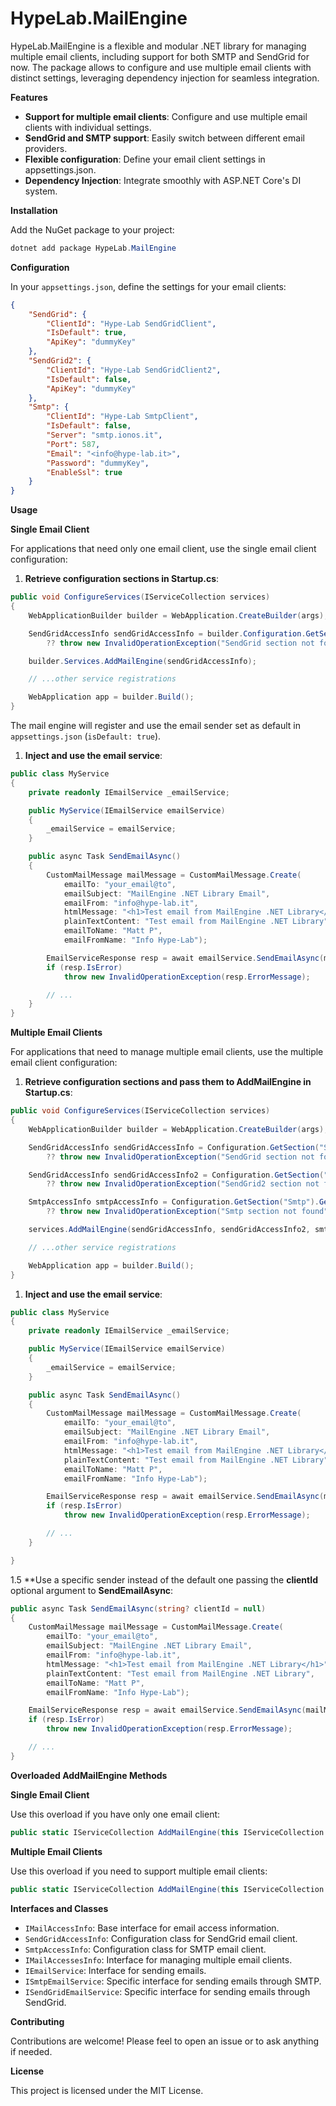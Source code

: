 # HypeLab.MailEngine

HypeLab.MailEngine is a flexible and modular .NET library for managing multiple email clients, including support for both SMTP and SendGrid for now.
The package allows to configure and use multiple email clients with distinct settings, leveraging dependency injection for seamless integration.

**Features**

- **Support for multiple email clients**: Configure and use multiple email clients with individual settings.
- **SendGrid and SMTP support**: Easily switch between different email providers.
- **Flexible configuration**: Define your email client settings in appsettings.json.
- **Dependency Injection**: Integrate smoothly with ASP.NET Core's DI system.

**Installation**

Add the NuGet package to your project:

```powershell
dotnet add package HypeLab.MailEngine
```

**Configuration**

In your `appsettings.json`, define the settings for your email clients:

```json
{
	"SendGrid": {
		"ClientId": "Hype-Lab SendGridClient",
		"IsDefault": true,
		"ApiKey": "dummyKey"
	},
	"SendGrid2": {
		"ClientId": "Hype-Lab SendGridClient2",
		"IsDefault": false,
		"ApiKey": "dummyKey"
	},
	"Smtp": {
		"ClientId": "Hype-Lab SmtpClient",
		"IsDefault": false,
		"Server": "smtp.ionos.it",
		"Port": 587,
		"Email": "<info@hype-lab.it>",
		"Password": "dummyKey",
		"EnableSsl": true
	}
}
```

**Usage**

**Single Email Client**

For applications that need only one email client, use the single email client configuration:

1. **Retrieve configuration sections in Startup.cs**:

```csharp
public void ConfigureServices(IServiceCollection services)
{
	WebApplicationBuilder builder = WebApplication.CreateBuilder(args);

	SendGridAccessInfo sendGridAccessInfo = builder.Configuration.GetSection("SendGrid").Get<SendGridAccessInfo>;()
		?? throw new InvalidOperationException("SendGrid section not found");

	builder.Services.AddMailEngine(sendGridAccessInfo);

	// ...other service registrations

	WebApplication app = builder.Build();
}
```
The mail engine will register and use the email sender set as default in `appsettings.json` (`isDefault: true`).

1. **Inject and use the email service**:

```csharp
public class MyService
{
	private readonly IEmailService _emailService;

	public MyService(IEmailService emailService)
	{
		_emailService = emailService;
	}

	public async Task SendEmailAsync()
	{
		CustomMailMessage mailMessage = CustomMailMessage.Create(
            emailTo: "your_email@to",
            emailSubject: "MailEngine .NET Library Email",
            emailFrom: "info@hype-lab.it",
            htmlMessage: "<h1>Test email from MailEngine .NET Library</h1>",
            plainTextContent: "Test email from MailEngine .NET Library",
            emailToName: "Matt P",
            emailFromName: "Info Hype-Lab");

        EmailServiceResponse resp = await emailService.SendEmailAsync(mailMessage);
        if (resp.IsError)
			throw new InvalidOperationException(resp.ErrorMessage);

		// ...
	}
}
```

**Multiple Email Clients**

For applications that need to manage multiple email clients, use the multiple email client configuration:

1. **Retrieve configuration sections and pass them to AddMailEngine in Startup.cs**:

```csharp
public void ConfigureServices(IServiceCollection services)
{
	WebApplicationBuilder builder = WebApplication.CreateBuilder(args);

	SendGridAccessInfo sendGridAccessInfo = Configuration.GetSection("SendGrid").Get<SendGridAccessInfo>()
		?? throw new InvalidOperationException("SendGrid section not found");

	SendGridAccessInfo sendGridAccessInfo2 = Configuration.GetSection("SendGrid2").Get<SendGridAccessInfo>()
		?? throw new InvalidOperationException("SendGrid2 section not found");

	SmtpAccessInfo smtpAccessInfo = Configuration.GetSection("Smtp").Get<SmtpAccessInfo>()
		?? throw new InvalidOperationException("Smtp section not found");

	services.AddMailEngine(sendGridAccessInfo, sendGridAccessInfo2, smtpAccessInfo);

	// ...other service registrations

	WebApplication app = builder.Build();
}
```

1. **Inject and use the email service**:

```csharp
public class MyService
{
	private readonly IEmailService _emailService;

	public MyService(IEmailService emailService)
	{
		_emailService = emailService;
	}

	public async Task SendEmailAsync()
	{
		CustomMailMessage mailMessage = CustomMailMessage.Create(
            emailTo: "your_email@to",
            emailSubject: "MailEngine .NET Library Email",
            emailFrom: "info@hype-lab.it",
            htmlMessage: "<h1>Test email from MailEngine .NET Library</h1>",
            plainTextContent: "Test email from MailEngine .NET Library",
            emailToName: "Matt P",
            emailFromName: "Info Hype-Lab");

        EmailServiceResponse resp = await emailService.SendEmailAsync(mailMessage);
        if (resp.IsError)
			throw new InvalidOperationException(resp.ErrorMessage);

		// ...
	}

}
```

1.5 **Use a specific sender instead of the default one passing the **clientId** optional argument to **SendEmailAsync**:
```csharp
public async Task SendEmailAsync(string? clientId = null)
{
	CustomMailMessage mailMessage = CustomMailMessage.Create(
        emailTo: "your_email@to",
        emailSubject: "MailEngine .NET Library Email",
        emailFrom: "info@hype-lab.it",
        htmlMessage: "<h1>Test email from MailEngine .NET Library</h1>",
        plainTextContent: "Test email from MailEngine .NET Library",
        emailToName: "Matt P",
        emailFromName: "Info Hype-Lab");

    EmailServiceResponse resp = await emailService.SendEmailAsync(mailMessage, clientId);
    if (resp.IsError)
		throw new InvalidOperationException(resp.ErrorMessage);

	// ...
}
```

**Overloaded AddMailEngine Methods**

**Single Email Client**

Use this overload if you have only one email client:
```csharp
public static IServiceCollection AddMailEngine(this IServiceCollection services, IMailAccessInfo mailAccessInfo)
```

**Multiple Email Clients**

Use this overload if you need to support multiple email clients:
```csharp
public static IServiceCollection AddMailEngine(this IServiceCollection services, params IMailAccessInfo[] mailAccessInfoParams)
```

**Interfaces and Classes**

- `IMailAccessInfo`: Base interface for email access information.
- `SendGridAccessInfo`: Configuration class for SendGrid email client.
- `SmtpAccessInfo`: Configuration class for SMTP email client.
- `IMailAccessesInfo`: Interface for managing multiple email clients.
- `IEmailService`: Interface for sending emails.
- `ISmtpEmailService`: Specific interface for sending emails through SMTP.
- `ISendGridEmailService`: Specific interface for sending emails through SendGrid.

**Contributing**

Contributions are welcome! Please feel to open an issue or to ask anything if needed.

**License**

This project is licensed under the MIT License.